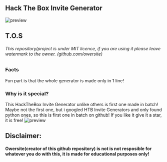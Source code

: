 ## Hack The Box Invite Generator
![preview](look.gif)


## T.O.S
###### This repository/project is under MIT licence, if you are using it please leave watermark to the owner. (github.com/owersite)


### Facts
Fun part is that the whole generator is made only in 1 line!

### Why is it special?
This HackTheBox Invite Generator unlike others is first one made in batch!
Maybe not the first one, but i googled HTB Invite Generators and only found python ones, so this is first one in batch on github!
If you like it give it a star, it is free!
![preview](others.png)


## Disclaimer:
#### Owersite(creator of this github repository) is not is not resposible for whatever you do with this, it is made for educational purposes only!
